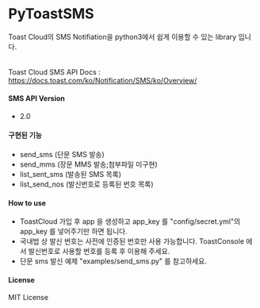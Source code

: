 # PyToastSMS

Toast Cloud의 SMS Notifiation을 python3에서 쉽게 이용할 수 있는 library 입니다.


######
Toast Cloud SMS API Docs : https://docs.toast.com/ko/Notification/SMS/ko/Overview/

#### SMS API Version
 - 2.0
 
#### 구현된 기능
 - send_sms (단문 SMS 발송)
 - send_mms (장문 MMS 발송;첨부파일 미구현)
 - list_sent_sms (발송된 SMS 목록)
 - list_send_nos (발신번호로 등록된 번호 목록)


#### How to use
 - ToastCloud 가입 후 app 을 생성하고 app_key 를 "config/secret.yml"의 app_key 를 넣어주기만 하면 됩니다.
 - 국내법 상 발신 번호는 사전에 인증된 번호만 사용 가능합니다. ToastConsole 에서 발신번호로 사용할 번호를 등록 후 이용해 주세요.
 - 단문 sms 발신 예제 "examples/send_sms.py" 를 참고하세요.
 
 #### License
 MIT License